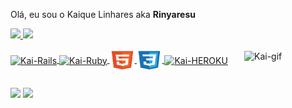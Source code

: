 Olá, eu sou o Kaique Linhares aka <strong>Rinyaresu</strong>

 <div>
  <a href="https://github.com/rinyaresu">
  <img height="180em" src="https://github-readme-stats.vercel.app/api?username=Rinyaresu&show_icons=true&theme=dark&include_all_commits=true&count_private=true"/>
  <img height="180em" src="https://github-readme-stats.vercel.app/api/top-langs/?username=Rinyaresu&layout=compact&langs_count=7&theme=dark"/>
</div>
  
<div style="display: inline_block"><br>
  <img align="center" alt="Kai-Rails"  src="https://img.shields.io/badge/Ruby_on_Rails-CC0000?style=for-the-badge&logo=ruby-on-rails&logoColor=white">
  <img align="center" alt="Kai-Ruby"  src="https://img.shields.io/badge/Ruby-CC342D?style=for-the-badge&logo=ruby&logoColor=white">
  <img align="center" alt="Kai-HTML" height="30" width="40" src="https://raw.githubusercontent.com/devicons/devicon/master/icons/html5/html5-original.svg">
  <img align="center" alt="Kai-CSS" height="30" width="40" src="https://raw.githubusercontent.com/devicons/devicon/master/icons/css3/css3-original.svg">
  <img align="center" alt="Kai-HEROKU" src="https://img.shields.io/badge/Heroku-430098?style=for-the-badge&logo=heroku&logoColor=white">
  <img align="right" alt="Kai-gif" height="130" width="130" src="https://cdn.discordapp.com/attachments/617877152221757534/882333123449327646/Webp.net-gifmaker.gif">
</div>
  
##
<div> 
  <a href="https://www.instagram.com/kaique_sousa15/" target="_blank"><img src="https://img.shields.io/badge/-Instagram-%23E4405F?style=for-the-badge&logo=instagram&logoColor=white" target="_blank"></a>
  <a href="https://www.linkedin.com/in/kaique-linhares-25a840208/" target="_blank"><img src="https://img.shields.io/badge/-LinkedIn-%230077B5?style=for-the-badge&logo=linkedin&logoColor=white" target="_blank"></a> 
</div>
 
